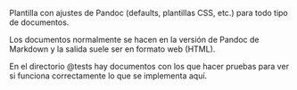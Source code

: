 



Plantilla con ajustes de Pandoc (defaults, plantillas CSS, etc.) para todo
tipo de documentos.

Los documentos normalmente se hacen en la versión de Pandoc de Markdown y la
salida suele ser en formato web (HTML).

En el directorio @tests hay documentos con los que hacer pruebas para ver si
funciona correctamente lo que se implementa aquí.

